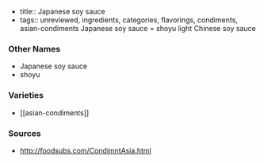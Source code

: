 - title:: Japanese soy sauce
- tags:: unreviewed, ingredients, categories, flavorings, condiments, asian-condiments
Japanese soy sauce = shoyu light Chinese soy sauce

### Other Names

* Japanese soy sauce
* shoyu

### Varieties

* [[asian-condiments]]

### Sources
* http://foodsubs.com/CondimntAsia.html
